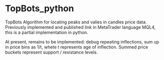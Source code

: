 # TopBots_python

TopBots Algorithm for locating peaks and valies in candles price data. Previously implemented and published link in MetaTrader language MQL4, this is a partial implementation in python.

At present, remains to be implemented: debug repeating inflections, sum up in price bins as 1/t, whete t represents age of inflection. Summed price buckets represent support / resistance levels.
